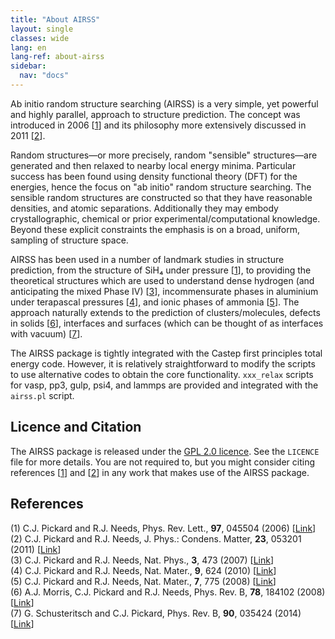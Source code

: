 ```yaml
---
title: "About AIRSS"
layout: single
classes: wide
lang: en
lang-ref: about-airss
sidebar:
  nav: "docs"
---
```


Ab initio random structure searching (AIRSS) is a very simple, yet powerful and highly parallel, approach to structure prediction. The concept was introduced in 2006 [[1]] and its philosophy more extensively discussed in 2011 [[2]].

Random structures—or more precisely, random "sensible" structures—are generated and then relaxed to nearby local energy minima. Particular success has been found using density functional theory (DFT) for the energies, hence the focus on "ab initio" random structure searching. The sensible random structures are constructed so that they have reasonable densities, and atomic separations. Additionally they may embody crystallographic, chemical or prior experimental/computational knowledge. Beyond these explicit constraints the emphasis is on a broad, uniform, sampling of structure space.

AIRSS has been used in a number of landmark studies in structure prediction, from the structure of SiH₄ under pressure [[1]], to providing the theoretical structures which are used to understand dense hydrogen (and anticipating the mixed Phase IV) [[3]], incommensurate phases in aluminium under terapascal pressures [[4]], and ionic phases of ammonia [[5]]. The approach naturally extends to the prediction of clusters/molecules, defects in solids [[6]], interfaces and surfaces (which can be thought of as interfaces with vacuum) [[7]].

The AIRSS package is tightly integrated with the Castep first principles total energy code. However, it is relatively straightforward to modify the scripts to use alternative codes to obtain the core functionality. `xxx_relax` scripts for vasp, pp3, gulp, psi4, and lammps are provided and integrated with the `airss.pl` script.

Licence and Citation
--------------------

The AIRSS package is released under the [GPL 2.0 licence](https://www.gnu.org/licenses/gpl-2.0.html). See the `LICENCE` file for more details. You are not required to, but you might consider citing references [[1]] and [[2]] in any work that makes use of the AIRSS package.

References
----------

(1) C.J. Pickard and R.J. Needs, Phys. Rev. Lett., **97**, 045504 (2006) [[Link][1]]  
(2) C.J. Pickard and R.J. Needs, J. Phys.: Condens. Matter, **23**, 053201 (2011) [[Link][2]]  
(3) C.J. Pickard and R.J. Needs, Nat. Phys., **3**, 473 (2007) [[Link][3]]  
(4) C.J. Pickard and R.J. Needs, Nat. Mater., **9**, 624 (2010) [[Link][4]]  
(5) C.J. Pickard and R.J. Needs, Nat. Mater., **7**, 775 (2008) [[Link][5]]  
(6) A.J. Morris, C.J. Pickard and R.J. Needs, Phys. Rev. B, **78**, 184102 (2008) [[Link][6]]  
(7) G. Schusteritsch and C.J. Pickard, Phys. Rev. B, **90**, 035424 (2014) [[Link][7]]  

[1]: https://doi.org/10.1103/PhysRevLett.97.045504
[2]: https://doi.org/10.1088/0953-8984/23/5/053201
[3]: https://doi.org/10.1038/nphys625
[4]: https://doi.org/10.1038/nmat2796
[5]: https://doi.org/10.1038/nmat2261
[6]: https://doi.org/10.1103/PhysRevB.78.184102
[7]: https://doi.org/10.1103/PhysRevB.90.035424
